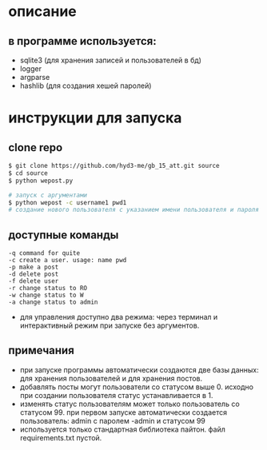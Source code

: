 # описание
## в программе используется:
- sqlite3 (для хранения записей и пользователей в бд)
- logger
- argparse
- hashlib (для создания хешей паролей)

# инструкции для запуска
## clone repo
```sh
$ git clone https://github.com/hyd3-me/gb_15_att.git source
$ cd source
$ python wepost.py

# запуск с аргументами
$ python wepost -c username1 pwd1
# создание нового пользователя с указанием имени пользователя и пароля
```
## доступные команды
```code
-q command for quite
-c create a user. usage: name pwd
-p make a post
-d delete post
-f delete user
-r change status to RO
-w change status to W
-a change status to admin
```
- для управления доступно два режима: через терминал и интерактивный режим при запуске без аргументов.

## примечания
- при запуске программы автоматически создаются две базы данных: для хранения пользователей и для хранения постов.
- добавлять посты могут пользователи со статусом выше 0. исходно при создании пользователя статус устанавливается в 1.
- изменять статус пользователям может только пользователь со статусом 99. при первом запуске автоматически создается пользователь: admin с паролем -admin и статусом 99
- используется только стандартная библиотека пайтон. файл requirements.txt пустой.